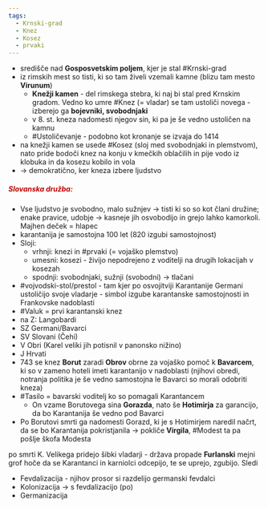 ```yaml
---
tags:
  - Krnski-grad
  - Knez
  - Kosez
  - prvaki
---
```


- središče nad **Gosposvetskim poljem**, kjer je stal #Krnski-grad
- iz rimskih mest so tisti, ki so tam živeli vzemali kamne (blizu tam mesto **Virunum**)
	- **Knežji kamen** - del rimskega stebra, ki naj bi stal pred Krnskim gradom. Vedno ko umre #Knez (= vladar) se tam ustoliči novega - izberejo ga **bojevniki, svobodnjaki**
	- v 8. st. kneza nadomesti njegov sin, ki pa je še vedno ustoličen na kamnu
	- #Ustoličevanje - podobno kot kronanje se izvaja do 1414
- na knežji kamen se usede #Kosez (sloj med svobodnjaki in plemstvom), nato pride bodoči knez na konju v kmečkih oblačilih in pije vodo iz klobuka in da kosezu kobilo in vola
- $\rightarrow$ demokratično, ker kneza izbere ljudstvo
##### <font color="#c00000">Slovanska družba:</font>
- Vse ljudstvo je svobodno, malo sužnjev $\rightarrow$ tisti ki so so kot člani družine; enake pravice, udobje $\rightarrow$ kasneje jih osvobodijo in grejo lahko kamorkoli. Majhen deček = hlapec
- karantanija je samostojna 100 let (820 izgubi samostojnost)
- Sloji:
	- vrhnji: knezi in #prvaki (= vojaško plemstvo)
	- umesni: kosezi - živijo nepodrejeno z voditelji na drugih lokacijah v kosezah
	- spodnji: svobodnjaki, sužnji (svobodni) $\rightarrow$ tlačani
- #vojvodski-stol/prestol - tam kjer po osvojitviji Karantanije Germani ustoličijo svoje vladarje - simbol izgube karantanske samostojnosti in Frankovske nadoblasti
- #Valuk = prvi karantanski knez
- na Z: Langobardi
- SZ Germani/Bavarci
- SV Slovani (Čehi)
- V Obri (Karel veliki jih potisnil v panonsko nižino)
- J Hrvati
- 743 se knez **Borut** zaradi **Obrov** obrne za vojaško pomoč k **Bavarcem**, ki so v zameno hoteli imeti karantanijo v nadoblasti (njihovi obredi, notranja politika je še vedno samostojna le Bavarci so morali odobriti kneza)
- #Tasilo = bavarski voditelj ko so pomagali Karantancem
	- On vzame Borutovega sina **Gorazda**, nato še **Hotimirja** za garancijo, da bo Karantanija še vedno pod Bavarci
- Po Borutovi smrti ga nadomesti Gorazd, ki je s Hotimirjem naredil načrt, da se bo Karantanija pokristjanila $\rightarrow$ pokliče **Virgila**, #Modest ta pa pošlje škofa Modesta 








po smrti K. Velikega pridejo šibki vladarji - država propade
**Furlanski** mejni grof hoče da se Karantanci in karniolci odcepijo, te se uprejo, zgubijo. Sledi
- Fevdalizacija - njihov prosor si razdelijo germanski fevdalci
- Kolonizacija $\rightarrow$ s fevdalizacijo (po)
- Germanizacija